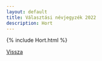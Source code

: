```yaml
---
layout: default
title: Választási névjegyzék 2022
description: Hort
---
```


{% include Hort.html %}

[Vissza](./)